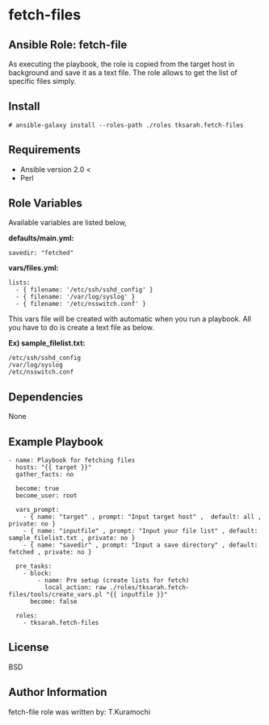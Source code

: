 fetch-files
=========

Ansible Role: fetch-file
------------

As executing the playbook, the role is copied from the target host in background and save it as a text file.
The role allows to get the list of specific files simply.

Install 
------------

```
# ansible-galaxy install --roles-path ./roles tksarah.fetch-files
```


Requirements
------------

* Ansible version 2.0 < 
* Perl 

Role Variables
--------------

Available variables are listed below,

**defaults/main.yml:**
```
savedir: "fetched"
```

**vars/files.yml:**

```
lists:
  - { filename: '/etc/ssh/sshd_config' }
  - { filename: '/var/log/syslog' }
  - { filename: '/etc/nsswitch.conf' }
```

This vars file will be created with automatic when you run a playbook.
All you have to do is create a text file as below.

**Ex) sample_filelist.txt:**
```
/etc/ssh/sshd_config
/var/log/syslog
/etc/nsswitch.conf
```

Dependencies
------------

None

Example Playbook
----------------

```
- name: Playbook for fetching files
  hosts: "{{ target }}"
  gather_facts: no

  become: true
  become_user: root

  vars_prompt:
    - { name: "target" , prompt: "Input target host" ,  default: all , private: no }
    - { name: "inputfile" , prompt: "Input your file list" , default: sample_filelist.txt , private: no }
    - { name: "savedir" , prompt: "Input a save directory" , default: fetched , private: no }

  pre_tasks:
    - block:
        - name: Pre setup (create lists for fetch)
          local_action: raw ./roles/tksarah.fetch-files/tools/create_vars.pl "{{ inputfile }}"
      become: false

  roles:
    - tksarah.fetch-files

```

License
-------

BSD

Author Information
------------------

fetch-file role was written by: T.Kuramochi

